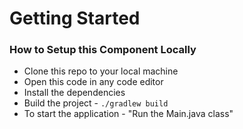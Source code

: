 # Getting Started

### How to Setup this Component Locally

* Clone this repo to your local machine
* Open this code in any code editor
* Install the dependencies
* Build the project - `./gradlew build`
* To start the application - "Run the Main.java class"